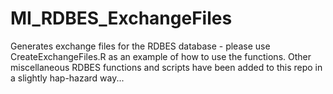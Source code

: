# MI_RDBES_ExchangeFiles
Generates exchange files for the RDBES database - please use CreateExchangeFiles.R as an example of how to use the functions.
Other miscellaneous RDBES functions and scripts have been added to this repo in a slightly hap-hazard way...
